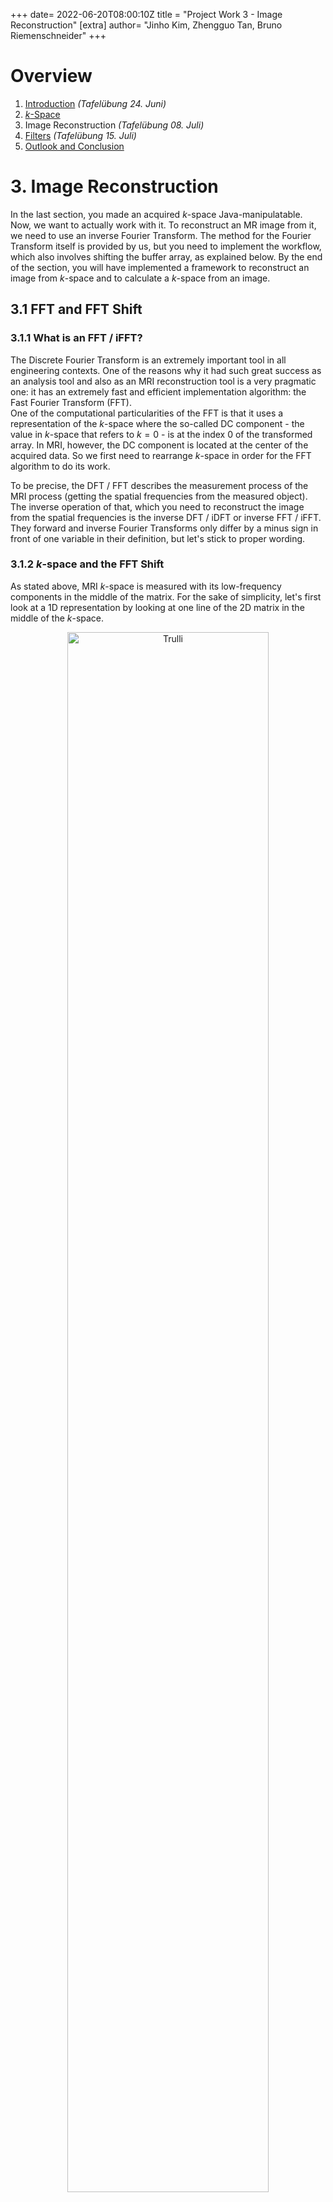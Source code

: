 +++
date= 2022-06-20T08:00:10Z
title = "Project Work 3 - Image Reconstruction"
[extra]
author= "Jinho Kim, Zhengguo Tan, Bruno Riemenschneider"
+++

# Overview

1) [Introduction](../introduction) *(Tafelübung 24. Juni)*
2) [*k*-Space](../kspace)
3) Image Reconstruction *(Tafelübung 08. Juli)*
4) [Filters](../filters) *(Tafelübung 15. Juli)*
5) [Outlook and Conclusion](../conclusion)

# 3. Image Reconstruction

In the last section, you made an acquired $k$-space Java-manipulatable. Now, we want to actually work with it. To reconstruct an MR image from it, we need to use an inverse Fourier Transform. The method for the Fourier Transform itself is provided by us, but you need to implement the workflow, which also involves shifting the buffer array, as explained below. By the end of the section, you will have implemented a framework to reconstruct an image from $k$-space and to calculate a $k$-space from an image.

## 3.1 FFT and FFT Shift

### 3.1.1 What is an FFT / iFFT?

The Discrete Fourier Transform is an extremely important tool in all engineering contexts. One of the reasons why it had such
great success as an analysis tool and also as an MRI reconstruction tool is a very pragmatic one: it has an extremely fast and efficient
implementation algorithm: the Fast Fourier Transform (FFT).\
One of the computational particularities of the FFT is that it uses a representation of the $k$-space where the so-called
DC component - the value in $k$-space that refers to $k=0$ - is at the index 0 of the transformed array. In MRI, however,
the DC component is located at the center of the acquired data. So we first need to rearrange $k$-space in order for the FFT
algorithm to do its work.

To be precise, the DFT / FFT describes the measurement process of the MRI process (getting the spatial frequencies from the measured object).
The inverse operation of that, which you need to reconstruct the image from the spatial frequencies is the inverse DFT / iDFT
or inverse FFT / iFFT. They forward and inverse Fourier Transforms only differ by a minus sign in front of one variable in their 
definition, but let's stick to proper wording.


### 3.1.2 $k$-space and the FFT Shift

As stated above, MRI $k$-space is measured with its low-frequency components in the middle of the matrix.
For the sake of simplicity, let's first look at a 1D representation by looking at one line of the 2D matrix
in the middle of the $k$-space.

<p align="center">
  <img src="../fig32-kspace_redline.png" alt="Trulli" align="center" style="width:80%">  
</p>
<p align="center">
  <img src="../fig32-kspace_traj.jpg" alt="Trulli" align="center" style="width:100%">  
</p>
<p align="center">
  <b>Figure 3.1.</b> A magnitude image of <i>k</i>-space (top) in logarithmic scale, and the signal intensity along the
red-line direction (bottom).
</p>

Figure 3.1 shows signal intensities concentrate in the middle of the spectrum - around the DC component -
as given by the nature of the MRI acquisition. From an implementation point of view, however,
the DC component should be shifted to the first index before applying an iFFT. Let's not go too deep into Fourier transform
theory or the specifics of the FFT algorithm here. Just keep in mind, (i)FFT wants the DC component at index 0, MRI measures
the DC component at index $N/2$.

The so-called *FFT shift* is a construct that is often used (not only in MRI). It simply shifts samples from one half of
the spectrum to the other half. Figure 3.2 shows an example of the 1D FFT shift. A full spectrum lies in an index range of $[0, N-1]$, where $N$ represents the vector length.
Samples in a range of $[0, N/2-1]$ are then shifted to the other half spectrum of $[N/2, N-1]$ and vice versa.


<p align="center">
  <img src="../fig31-fftshift1d.jpg" alt="Trulli" align="center" style="width:90%">  
</p>
<p align="center">
  <b>Figure 3.2.</b> A graphical representation of the <i>FFT shift</i>.  
</p>



## 3.2 Apply FFT Shift to the 1D Case

To get a better understanding of the FFT shift, you will start in 1D and implement a new class ```ComplexSignal```.

```java
package project;

import mt.Signal;
import java.util.Objects;

public class ComplexSignal {
    protected mt.Signal real;    //Image object to store real part
    protected mt.Signal imag;    //Image object to store imaginary part
    protected String name;      //Name of the image
}
```

Create constructors and getters. Remember: class objects, ```real```, ```imag```, and ```name```,
must be set in the constructor. Use the usual constructors for ```ComplexSignal```, as shown below. 
(Side note: since the FFT only works for signal lengths of 2 to the power of $n \in \mathbb{N}$, 
our implementation restricts to those cases. This applies to the 2D case as well.)

```java
public ComplexSignal(int length, String name)
public ComplexSignal(float[] signalReal, float[] signalImag, String name)

public float[] getReal() // get the buffer of the real
public float[] getImag() // get the buffer of the imag
public String getName()
public int getSize()
```
Generate a sawtooth-like wave (remember exercise 1), composed of five sine waves with different frequencies in a ```generateSine()``` method.
Frequencies for five sine waves are 

$[\text{numWaves}, 2 \cdot \text{numWaves}, \cdots, 5 \cdot \text{numWaves}]$,

and the number of samples is equal to the size of the ```ComplexSignal```. 
Set the real part of the ```ComplexSignal``` as the constructed signal and the imaginary parts to zero. 
You can use ```setAtIndex()``` to assign corresponding values to the real and imaginary parts.


```java
public void generateSine(int numWaves)
```

You can plot your sinusoid wave using the given method ```DisplayUtils.showArray()```. In this case, the signal legnth is $256$.

<p align="center">
  <img src="../fig33-sine_real.jpg" alt="Trulli" align="center" style="width:100%">  
</p>
<p align="center">
  <img src="../fig33-sine_imag.jpg" alt="Trulli" align="center" style="width:100%">  
</p>
<p align="center">
  <b>Figure 3.3.</b> The real (top) and imaginary (bottom) parts of the sinusoidal  wave are composed of five different sine waves. 
</p>

To show the magnitude of the signal, you need to implement ```calculateMagnitude()``` and ```getMagnitude()``` for displaying with ```DisplayUtils.showArray()```. You can use ```atIndex()``` and ```setAtIndex()``` for ```calculateMagnitude()```.

```java
private Signal calculateMagnitude(ComplexSignal input)
public float[] getMagnitude()
```

<p align="center">
  <img src="../fig34-sine_magnitude.jpg" alt="Trulli" style="width:100%" align="center">
</p>
<p align="center">
  <b>Figure 3.4.</b> The magnitude of the summed-sinusoids signal.
</p>

Now, apply an FFT to the signal using the given method ```FFT1D()``` from ```ProjectHelpers.java``` and plot the magnitude signal. The methods are commented out
to avoid conflicts when running the program prior to this point. Remove the comment symbols for the methods related to ```ComplexSignal()``` in ```ProjectHelpers.java```: ```FFT1D()```, ```toComplex()```, ```fromComplex()```, and ```fft()```.

<p align="center">
  <img src="../fig35-FFT.jpg" alt="Trulli" style="width:100%" align="center">
</p>
<p align="center">
  <b>Figure 3.5.</b> The magnitude of the FFT of the signal. Since the complex sinusoid signal is composed of five different sine waves, there are five peaks at the low-frequency part.
</p>


Once you have created the FFT result, it is time to implement the FFT shift.  
If you shift the FFT signal to the right by one sample, the rightmost signal shifts to the leftmost index: it's a cyclical shift.
Take your time to understand this, referring to Figure 3.2. If you shift by $N/2$,
the left and right half of the signal are swapped with each other. In other words, you can implement the ```fftShift1d()```
method using a ```swap()``` method, which only swaps the left and right half of the array.
You will need to use ```setAtIndex()``` and ```AtIndex()```.
Additionally, as signals are complex numbers, you must consider both the real and imaginary parts.

```java
public void fftShift1d()
private Signal swap(Signal input)
```

You can plot the FFT shift result and play around, shifting the signal back and forth using
```fftShift1d()``` multiple times.

<p align="center">
  <img src="../fig36-FFTshift.jpg" alt="Trulli" style="width:100%" align="center">
</p>
<p align="center">
  <img src="../fig36-FFTshift2.jpg" alt="Trulli" style="width:100%" align="center">
</p>
<p align="center">
  <b>Figure 3.6.</b> Shown is the result of an FFT shift applied out once (top) and twice (bottom) to the FFT result. The figure at the bottom shows the same as Figure 3.5, meaning that if the FFT shift is applied twice, the signal comes back to the original position (this is valid for even length signals). This property is important when you reconstruct <i>k</i>-space. Moreover, the y-axes represent the magnitude of the FFT-shifted S and S' for plots above and below, respectively, where S and S' stand for FFT(s) and FFTshift(FFT(s)). 
</p>

## 3.3 Expand FFT shift to 2D in ComplexImage

Expanding the concept of the FFT shift from the 1D case to the 2D case is not so complicated. It is the result
of doing an FFT shift along the first dimension and then the second.

<p align="center">
  <img src="../fig37-fftshift2d.jpg" alt="Trulli" style="width:80%" align="center">
</p>
<p align="center">
  <b>Figure 3.7.</b> Graphical example of the 2D <i>FFT shift</i>. One quadrant is swapped with another quadrant in the diagonal direction. This is due to the fact of swapping one sample along the x and y directions.
</p>

You need to consider that swapping one sample is carried out along both $x$- and $y$-directions in the 2D case, meaning that one quadrant is swapped with another in the diagonal direction. We move the working ```java``` script to the ```ComplexImage.java```. You will add new methods called ```fftShift()``` and ```swapQuadrants()```

 ```java
public void fftShift()
private Image swapQuadrants(Image input)
```

In ```fftShift()```, use ```swapQuadrants()``` to swap samples and ```setBuffer()```,
which is a member method of the ```Image``` class, to set swapped samples to the buffer. Always consider that you are
dealing with complex numbers, using both ```real``` and ```imag```.
You can expand your implementation in the 1D case to the 2D case with ```swapQuadrants()```.

Display the result of your 2D FFT shift.

 <p style="text-align: center;">
<table><tr>
<td> <img src="../fig38-kspace.jpg" alt="fig38-kspace.jpg"  style="width: 256;"/> </td>
<td> <img src="../fig38-kspace_fftshift.jpg" alt="fig38-kspace_fftshift.jpg" style="width: 256;"/> </td>
</tr></table>
 <p>

<p align="center">
  <b>Figure 3.8.</b> <i>k</i>-spaces before (left) and after (right) applying the FFT shift.
Low-frequency components are shifted to the edge after the shift,
and vice versa. To match <i>k</i>-space size to an integer-power of 2 for the FFT,
one dimension needed to be zero-padded, and such shows black strips.
</p>

## 3.4 Reconstruct MR image
Now, we are ready to reconstruct an MR image. The overview of the MR reconstruction process is depicted in Figure 3.9.
One key point here is that after applying an FFT shift to the $k$-space or the image once,
you have to apply the FFT shift one more time after applying the (i)FFT to bring it back to its original signal.
Play around with (i)FFTs and the shifts and you will see.


```InverseFFT2D()``` and ```FFT2D()``` methods are provided in ```ProjectHelpers.java```.


<p align="center">
  <img src="../fig39-recon_flow.jpg" alt="Trulli" style="width:100%" align="center">
</p>
<p align="center">
  <b>Figure 3.9.</b> An overview of the MR reconstruction process.
</p>

Reconstruct the MR image from the measured $k$-space data.
Show image magnitude, image phase, image real part, and image imaginary part as  below.

<p style="text-align: center;">
<table><tr>
<td> <img src="../fig310-img_mag.jpg" alt="fig310-img_mag.jpg"  style="width: 256;"/> </td>
<td> <img src="../fig310-img_phase.jpg" alt="fig310-img_phase.jpg" style="width: 256;"/> </td>
</tr>
<tr>
<td> <img src="../fig310-img_real.jpg" alt="fig310-img_real.jpg"  style="width: 256;"/> </td>
<td> <img src="../fig310-img_imag.jpg" alt="fig310-img_imag.jpg" style="width: 256;"/> </td>
</tr>
</table>
 <p>
<p align="center">
  <b>Figure 3.10.</b> Reconstructed images. Image titles are presented at the left top corner of the each figure.
</p>

Then, let's check if a forward FFT works fine with the reconstructed image. The original $k$-space should be reproduced from the FFT on the reconstructed image.

 <p style="text-align: center;">
<table><tr>
<td> <img src="../fig311-kspace_reprod_mag.jpg" alt="fig311-kspace_reprod_mag.jpg"  style="width: 256;"/> </td>
<td> <img src="../fig311-kspace_reprod_phase.jpg" alt="fig311-kspace_reprod_phase.jpg" style="width: 256;"/> </td>
</tr></table>
 <p>
<p align="center">
  <b>Figure 3.11.</b> Reproduced <i>k</i>-space from the reconstructed image. The reproduced <i>k</i>-space shows as the same as the original <i>k</i>-space.
</p>

In your Project report, you should:

* Explain why an FFT shift needs to be carried out on $k$-space before and after the iFFT is applied.
What is the purpose of the FFT shift? Where are low-frequency components located in $k$-space?
What happens if you only apply the FFT shift before, but not after performing the iFFT on the $k$-space?
(explain this with figures)
* Interpret the reconstruction results. Which image do radiologists view and diagnose among images of
magnitude, phase, real part, and imaginary part?
Can $k$-space be reproduced from the reconstructed image like the original $k$-space?
If so, what is the procedure for that? Please explain the reasons why or why not.

[Next task: Filters](../filters)
